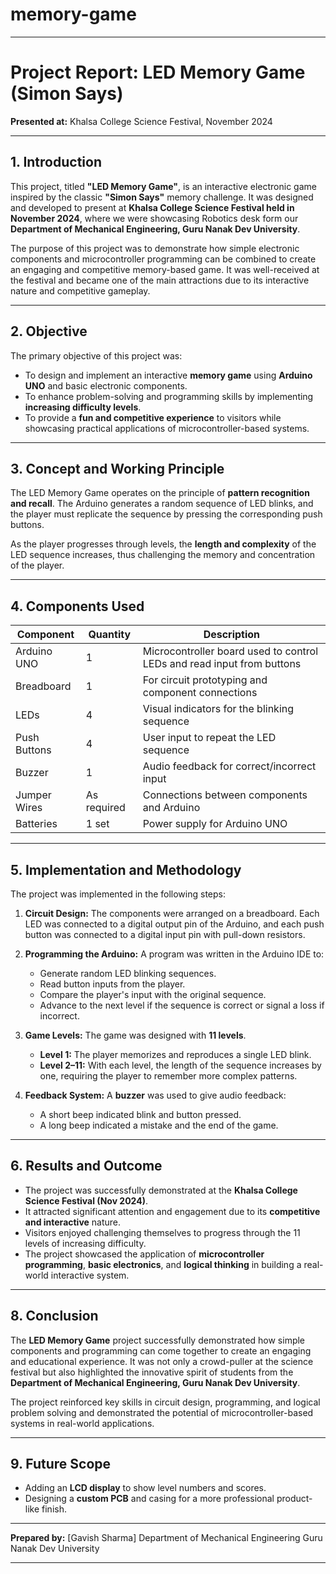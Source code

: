 # memory-game
---

# **Project Report: LED Memory Game (Simon Says)**

**Presented at:** Khalsa College Science Festival, November 2024

---

## **1. Introduction**

This project, titled **"LED Memory Game"**, is an interactive electronic game inspired by the classic **"Simon Says"** memory challenge. It was designed and developed to present at **Khalsa College Science Festival held in November 2024**, where we were showcasing Robotics desk form our **Department of Mechanical Engineering, Guru Nanak Dev University**.

The purpose of this project was to demonstrate how simple electronic components and microcontroller programming can be combined to create an engaging and competitive memory-based game. It was well-received at the festival and became one of the main attractions due to its interactive nature and competitive gameplay.

---

## **2. Objective**

The primary objective of this project was:

* To design and implement an interactive **memory game** using **Arduino UNO** and basic electronic components.
* To enhance problem-solving and programming skills by implementing **increasing difficulty levels**.
* To provide a **fun and competitive experience** to visitors while showcasing practical applications of microcontroller-based systems.

---

## **3. Concept and Working Principle**

The LED Memory Game operates on the principle of **pattern recognition and recall**. The Arduino generates a random sequence of LED blinks, and the player must replicate the sequence by pressing the corresponding push buttons.

As the player progresses through levels, the **length and complexity** of the LED sequence increases, thus challenging the memory and concentration of the player.

---

## **4. Components Used**

| Component    | Quantity    | Description                                                            |
| ------------ | ----------- | ---------------------------------------------------------------------- |
| Arduino UNO  | 1           | Microcontroller board used to control LEDs and read input from buttons |
| Breadboard   | 1           | For circuit prototyping and component connections                      |
| LEDs         | 4           | Visual indicators for the blinking sequence                            |
| Push Buttons | 4           | User input to repeat the LED sequence                                  |
| Buzzer       | 1           | Audio feedback for correct/incorrect input                             |
| Jumper Wires | As required | Connections between components and Arduino                             |
| Batteries    | 1 set       | Power supply for Arduino UNO                                           |

---

## **5. Implementation and Methodology**

The project was implemented in the following steps:

1. **Circuit Design:**
   The components were arranged on a breadboard. Each LED was connected to a digital output pin of the Arduino, and each push button was connected to a digital input pin with pull-down resistors.

2. **Programming the Arduino:**
   A program was written in the Arduino IDE to:

   * Generate random LED blinking sequences.
   * Read button inputs from the player.
   * Compare the player's input with the original sequence.
   * Advance to the next level if the sequence is correct or signal a loss if incorrect.

3. **Game Levels:**
   The game was designed with **11 levels**.

   * **Level 1:** The player memorizes and reproduces a single LED blink.
   * **Level 2–11:** With each level, the length of the sequence increases by one, requiring the player to remember more complex patterns.

4. **Feedback System:**
   A **buzzer** was used to give audio feedback:

   * A short beep indicated blink and button pressed.
   * A long beep indicated a mistake and the end of the game.

---

## **6. Results and Outcome**

* The project was successfully demonstrated at the **Khalsa College Science Festival (Nov 2024)**.
* It attracted significant attention and engagement due to its **competitive and interactive** nature.
* Visitors enjoyed challenging themselves to progress through the 11 levels of increasing difficulty.
* The project showcased the application of **microcontroller programming**, **basic electronics**, and **logical thinking** in building a real-world interactive system.

---

## **8. Conclusion**

The **LED Memory Game** project successfully demonstrated how simple components and programming can come together to create an engaging and educational experience. It was not only a crowd-puller at the science festival but also highlighted the innovative spirit of students from the **Department of Mechanical Engineering, Guru Nanak Dev University**.

The project reinforced key skills in circuit design, programming, and logical problem solving and demonstrated the potential of microcontroller-based systems in real-world applications.

---

## **9. Future Scope**

* Adding an **LCD display** to show level numbers and scores.
* Designing a **custom PCB** and casing for a more professional product-like finish.

---

**Prepared by:**
[Gavish Sharma]
Department of Mechanical Engineering
Guru Nanak Dev University

---
